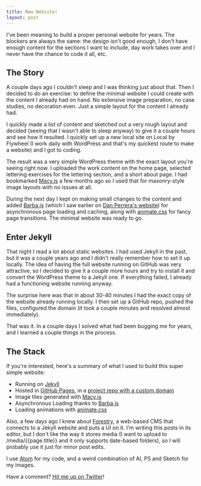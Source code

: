 ```yaml
---
title: New Website!
layout: post
---
```

I've been meaning to build a proper personal website for years. The blockers are always the same: the design isn't good enough, I don't have enough content for the sections I want to include, day work takes over and I never have the chance to code it all, etc.

## The Story

A couple days ago I couldn't sleep and I was thinking just about that. Then I decided to do an exercise: to define the minimal website I could create with the content I already had on hand. No extensive image preparation, no case studies, no decoration even. Just a simple layout for the content I already had.

I quickly made a list of content and sketched out a very rough layout and decided (seeing that I wasn't able to sleep anyway) to give it a couple hours and see how it resulted. I quickly set up a new local site on Local by Flywheel (I work daily with WordPress and that's my quickest route to make a website) and I got to coding.

The result was a very simple WordPress theme with the exact layout you're seeing right now. I uploaded the work content on the home page, selected lettering exercises for the lettering section, and a short about page. I had bookmarked [Macy.js](http://macyjs.com/) a few months ago so I used that for masonry-style image layouts with no issues at all.

During the next day I kept on making small changes to the content and added [Barba.js](http://barbajs.org/) (which I saw earlier on [Dan Perrera's website](https://perrera.com/)) for asynchronous page loading and caching, along with [animate.css](https://daneden.github.io/animate.css/) for fancy page transitions. The minimal website was ready to go.

## Enter Jekyll

That night I read a lot about static websites. I had used Jekyll in the past, but it was a couple years ago and I didn't really remember how to set it up locally. The idea of having the full website running on GitHub was very attractive, so I decided to give it a couple more hours and try to install it and convert the WordPress theme to a Jekyll one. If everything failed, I already had a functioning website running anyway.

The surprise here was that in about 30-40 minutes I had the exact copy of the website already running locally. I then set up a GitHub repo, pushed the files, configured the domain (it took a couple minutes and resolved almost immediately).

That was it. In a couple days I solved what had been bugging me for years, and I learned a couple things in the process.

## The Stack

If you're interested, here's a summary of what I used to build this super simple website:

* Running on [Jekyll](https://jekyllrb.com/)
* Hosted in [GitHub Pages](https://pages.github.com/), in a [project repo with a custom domain](https://github.com/axelvaldez/axelvaldez.mx)
* Image tiles generated with [Macy.js](http://macyjs.com/)
* Asynchronous Loading thanks to [Barba.js](http://barbajs.org/)
* Loading animations with [animate.css](https://daneden.github.io/animate.css/)

Also, a few days ago I knew about [Forestry](https://forestry.io/), a web-based CMS that connects to a Jekyll website and puts a UI on it. I'm writing this posts in its editor, but I don't like the way it stores media (I want to upload to /media/{{page.title}} and it only supports date-based folders), so I will probably use it just for minor post edits.

I use [Atom](https://atom.io/) for my code, and a weird combination of AI, PS and Sketch for my images.

Have a comment? [Hit me up on Twitter](https://twitter.com/axel)!
